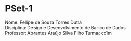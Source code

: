 # PSet-1

Nome: Fellipe de Souza Torres Dutra  
Disciplina: Design e Desenvolvimento de Banco de Dados  
Professor: Abrantes Araújo Silva Filho
Turma: cc1m




